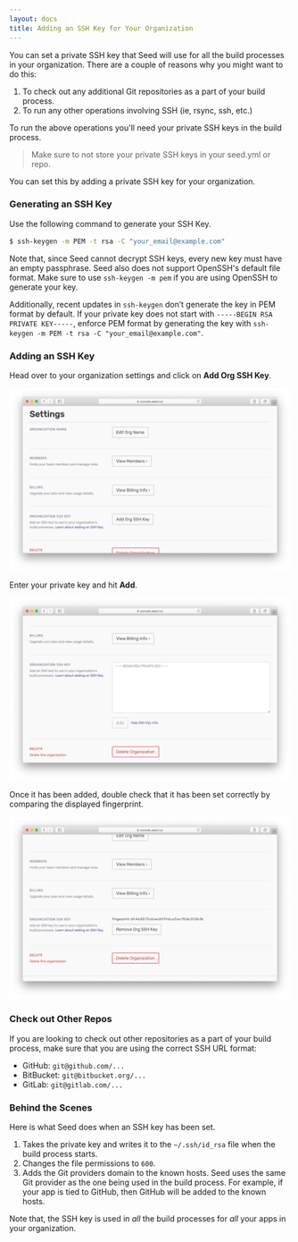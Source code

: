 ```yaml
---
layout: docs
title: Adding an SSH Key for Your Organization
---
```


You can set a private SSH key that Seed will use for all the build processes in your organization. There are a couple of reasons why you might want to do this:

1. To check out any additional Git repositories as a part of your build process.
2. To run any other operations involving SSH (ie, rsync, ssh, etc.)

To run the above operations you'll need your private SSH keys in the build process.

> Make sure to not store your private SSH keys in your seed.yml or repo.

You can set this by adding a private SSH key for your organization.

### Generating an SSH Key

Use the following command to generate your SSH Key.

``` bash
$ ssh-keygen -m PEM -t rsa -C "your_email@example.com"
```

Note that, since Seed cannot decrypt SSH keys, every new key must have an empty passphrase. Seed also does not support OpenSSH's default file format. Make sure to use `ssh-keygen -m pem` if you are using OpenSSH to generate your key.

Additionally, recent updates in `ssh-keygen` don’t generate the key in PEM format by default. If your private key does not start with `-----BEGIN RSA PRIVATE KEY-----`, enforce PEM format by generating the key with `ssh-keygen -m PEM -t rsa -C "your_email@example.com"`.

### Adding an SSH Key

Head over to your organization settings and click on **Add Org SSH Key**.

![Org setting SSH key](/assets/docs/adding-an-organization-ssh-key/org-setting-ssh-key.png)

Enter your private key and hit **Add**.

![Enter private SSH key](/assets/docs/adding-an-organization-ssh-key/enter-private-ssh-key.png)

Once it has been added, double check that it has been set correctly by comparing the displayed fingerprint.

![View SSH key fingerprint](/assets/docs/adding-an-organization-ssh-key/view-ssh-key-fingerprint.png)

### Check out Other Repos

If you are looking to check out other repositories as a part of your build process, make sure that you are using the correct SSH URL format:

- GitHub: `git@github.com/...`
- BitBucket: `git@bitbucket.org/...`
- GitLab: `git@gitlab.com/...`

### Behind the Scenes

Here is what Seed does when an SSH key has been set.

1. Takes the private key and writes it to the `~/.ssh/id_rsa` file when the build process starts.
2. Changes the file permissions to `600`.
3. Adds the Git providers domain to the known hosts. Seed uses the same Git provider as the one being used in the build process. For example, if your app is tied to GitHub, then GitHub will be added to the known hosts.

Note that, the SSH key is used in _all_ the build processes for _all_ your apps in your organization.
